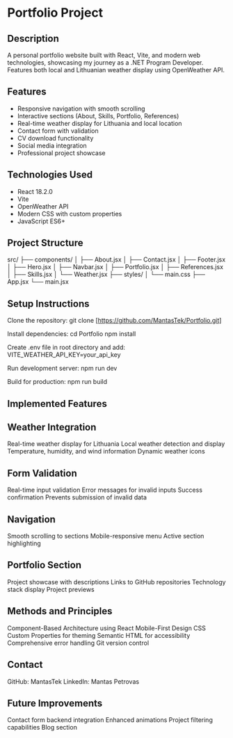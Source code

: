 # Portfolio Project

## Description

A personal portfolio website built with React, Vite, and modern web technologies, showcasing my journey as a .NET Program Developer. Features both local and Lithuanian weather display using OpenWeather API.

## Features

- Responsive navigation with smooth scrolling
- Interactive sections (About, Skills, Portfolio, References)
- Real-time weather display for Lithuania and local location
- Contact form with validation
- CV download functionality
- Social media integration
- Professional project showcase

## Technologies Used

- React 18.2.0
- Vite
- OpenWeather API
- Modern CSS with custom properties
- JavaScript ES6+

## Project Structure

src/
├── components/
│   ├── About.jsx
│   ├── Contact.jsx
│   ├── Footer.jsx
│   ├── Hero.jsx
│   ├── Navbar.jsx
│   ├── Portfolio.jsx
│   ├── References.jsx
│   ├── Skills.jsx
│   └── Weather.jsx
├── styles/
│   └── main.css
├── App.jsx
└── main.jsx

## Setup Instructions

   Clone the repository:
   git clone [https://github.com/MantasTek/Portfolio.git]

   Install dependencies:
   cd Portfolio
   npm install

   Create .env file in root directory and add:
   VITE_WEATHER_API_KEY=your_api_key

   Run development server:
   npm run dev

   Build for production:
   npm run build

## Implemented Features

## Weather Integration

   Real-time weather display for Lithuania
   Local weather detection and display
   Temperature, humidity, and wind information
   Dynamic weather icons

## Form Validation

   Real-time input validation
   Error messages for invalid inputs
   Success confirmation
   Prevents submission of invalid data

## Navigation

   Smooth scrolling to sections
   Mobile-responsive menu
   Active section highlighting

## Portfolio Section

   Project showcase with descriptions
   Links to GitHub repositories
   Technology stack display
   Project previews

## Methods and Principles

   Component-Based Architecture using React
   Mobile-First Design
   CSS Custom Properties for theming
   Semantic HTML for accessibility
   Comprehensive error handling
   Git version control

## Contact

   GitHub: MantasTek
   LinkedIn: Mantas Petrovas

## Future Improvements

   Contact form backend integration
   Enhanced animations
   Project filtering capabilities
   Blog section

